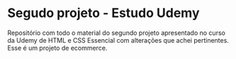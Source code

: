 # Segudo projeto - Estudo Udemy

Repositório com todo o material do segundo projeto apresentado no curso da Udemy de HTML e CSS Essencial com alterações que achei pertinentes. Esse é um projeto de ecommerce.
